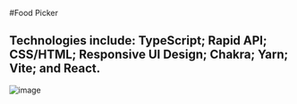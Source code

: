 #Food Picker
## Technologies include: TypeScript; Rapid API; CSS/HTML; Responsive UI Design; Chakra; Yarn; Vite; and React.
![image](https://github.com/JoeSchmitt-2/food-picker/assets/84737443/d4e0f20b-c17b-4780-9ce0-2dcdd5eb53ff)
